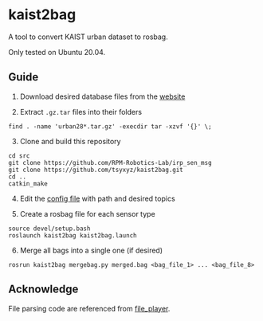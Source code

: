 # kaist2bag
A tool to convert KAIST urban dataset to rosbag.

Only tested on Ubuntu 20.04.



## Guide

1. Download desired database files from the [website](https://sites.google.com/view/complex-urban-dataset)

2. Extract `.gz.tar` files into their folders
```
find . -name 'urban28*.tar.gz' -execdir tar -xzvf '{}' \;
```

3. Clone and build this repository
```
cd src
git clone https://github.com/RPM-Robotics-Lab/irp_sen_msg
git clone https://github.com/tsyxyz/kaist2bag.git
cd ..
catkin_make
```

4. Edit the [config file](config/config.yaml) with path and desired topics


5. Create a rosbag file for each sensor type
```
source devel/setup.bash
roslaunch kaist2bag kaist2bag.launch
```

6. Merge all bags into a single one (if desired)
```
rosrun kaist2bag mergebag.py merged.bag <bag_file_1> ... <bag_file_8>
```




## Acknowledge

File parsing code are referenced from [file_player](https://github.com/irapkaist/file_player).



